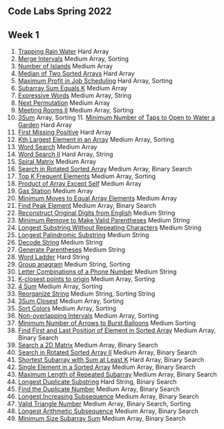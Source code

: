 ## Code Labs Spring 2022
## Week 1
1.	[Trapping Rain Water](https://leetcode.com/problems/trapping-rain-water/)	Hard	Array
2.	[Merge Intervals](https://leetcode.com/problems/merge-intervals/) Medium 	Array, Sorting
3.	[Number of Islands](https://leetcode.com/problems/number-of-islands/) Medium Array
4.	[Median of Two Sorted Arrays](https://leetcode.com/problems/median-of-two-sorted-arrays/) Hard Array
5.	[Maximum Profit in Job Scheduling](https://leetcode.com/problems/maximum-profit-in-job-scheduling/) Hard	Array, Sorting
6.	[Subarray Sum Equals K](https://leetcode.com/problems/subarray-sum-equals-k/) Medium	Array
7.	[Expressive Words](https://leetcode.com/problems/expressive-words/)	 Medium Array, String
8.	[Next Permutation](https://leetcode.com/problems/next-permutation/)	 Medium Array
9.	[Meeting Rooms II](https://leetcode.com/problems/meeting-rooms-ii/)	 Medium Array, Sorting
10.	[3Sum](https://leetcode.com/problems/3sum/) Array, Sorting
11. [Minimum Number of Taps to Open to Water a Garden](https://leetcode.com/problems/minimum-number-of-taps-to-open-to-water-a-garden/)	 Hard Array
12.	[First Missing Positive](https://leetcode.com/problems/first-missing-positive/)	Hard Array
13.	[Kth Largest Element in an Array](https://leetcode.com/problems/kth-largest-element-in-an-array/)	Medium Array, Sorting
14.	[Word Search](https://leetcode.com/problems/word-search/)	Medium Array
15.	[Word Search II](https://leetcode.com/problems/word-search-ii/)	Hard Array, String
16.	[Spiral Matrix](https://leetcode.com/problems/spiral-matrix/)	Medium Array
17.	[Search in Rotated Sorted Array](https://leetcode.com/problems/search-in-rotated-sorted-array/)	Medium Array, Binary Search
18.	[Top K Frequent Elements](https://leetcode.com/problems/top-k-frequent-elements/)	Medium Array, Sorting
19.	[Product of Array Except Self](https://leetcode.com/problems/product-of-array-except-self/)	 Medium Array
20.	[Gas Station](https://leetcode.com/problems/gas-station/)	 Medium Array
21.	[Minimum Moves to Equal Array Elements](https://leetcode.com/problems/minimum-moves-to-equal-array-elements/)	 Medium Array
22.	[Find Peak Element](https://leetcode.com/problems/find-peak-element/)	Medium Array, Binary Search
23.	[Reconstruct Original Digits from English](https://leetcode.com/problems/reconstruct-original-digits-from-english/)	 Medium String
24.	[Minimum Remove to Make Valid Parentheses](https://leetcode.com/problems/minimum-remove-to-make-valid-parentheses/)	Medium String
25.	[Longest Substring Without Repeating Characters](https://leetcode.com/problems/longest-substring-without-repeating-characters/)	 Medium String
26.	[Longest Palindromic Substring](https://leetcode.com/problems/longest-palindromic-substring/)	Medium String
27.	[Decode String](https://leetcode.com/problems/decode-string/)	Medium String
28.	[Generate Parentheses](https://leetcode.com/problems/generate-parentheses/)	 Medium String
29.	[Word Ladder](https://leetcode.com/problems/word-ladder/)	Hard String
30.	[Group anagram](https://leetcode.com/problems/group-anagrams/)	Medium String, Sorting
31.	[Letter Combinations of a Phone Number](https://leetcode.com/problems/letter-combinations-of-a-phone-number/)	Medium String
32.	[K-closest points to origin](https://leetcode.com/problems/k-closest-points-to-origin/)	Medium Array, Sorting
33.	[4 Sum](https://leetcode.com/problems/4sum/)	Medium Array, Sorting
34.	[Reorganize String](https://leetcode.com/problems/reorganize-string/)	Medium String, Sorting String 
35.	[3Sum Closest](https://leetcode.com/problems/3sum-closest/)	 Medium Array, Sorting 
36.	[Sort Colors](https://leetcode.com/problems/sort-colors/)	Medium Array, Sorting
37.	[Non-overlapping Intervals](https://leetcode.com/problems/non-overlapping-intervals/)	Medium Array, Sorting
38.	[Minimum Number of Arrows to Burst Balloons](https://leetcode.com/problems/minimum-number-of-arrows-to-burst-balloons/)	 Medium Sorting
39.	[Find First and Last Position of Element in Sorted Array](https://leetcode.com/problems/find-first-and-last-position-of-element-in-sorted-array/)	Medium Array, Binary Search
40.	[Search a 2D Matrix](https://leetcode.com/problems/search-a-2d-matrix/)	 Medium Array, Binary Search
41.	[Search in Rotated Sorted Array II](https://leetcode.com/problems/search-in-rotated-sorted-array-ii/)	Medium Array, Binary Search
42.	[Shortest Subarray with Sum at Least K](https://leetcode.com/problems/shortest-subarray-with-sum-at-least-k/)	Hard Array, Binary Search
43.	[Single Element in a Sorted Array](https://leetcode.com/problems/single-element-in-a-sorted-array/)	Medium Array, Binary Search
44.	[Maximum Length of Repeated Subarray](https://leetcode.com/problems/maximum-length-of-repeated-subarray/)	Medium Array, Binary Search
45.	[Longest Duplicate Substring](https://leetcode.com/problems/longest-duplicate-substring/)	Hard String, Binary Search
46.	[Find the Duplicate Number](https://leetcode.com/problems/find-the-duplicate-number/)	Medium Array, Binary Search
47.	[Longest Increasing Subsequence](https://leetcode.com/problems/longest-increasing-subsequence/)	 Medium Array, Binary Search
48.	[Valid Triangle Number](https://leetcode.com/problems/valid-triangle-number/)	Medium Array, Binary Search, Sorting
49.	[Longest Arithmetic Subsequence](https://leetcode.com/problems/longest-arithmetic-subsequence/)	Medium Array, Binary Search
50.	[Minimum Size Subarray Sum](https://leetcode.com/problems/minimum-size-subarray-sum/)	Medium Array, Binary Search
